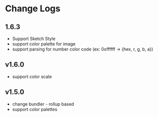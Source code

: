 
# Change Logs 

## 1.6.3 
* Support Sketch Style 
* support color palette for image 
* support parsing for number color code (ex: 0xffffff ->  {hex, r, g, b, a})

## v1.6.0 
* support color scale 

## v1.5.0 
* change bundler - rollup based   
* support color palettes 
